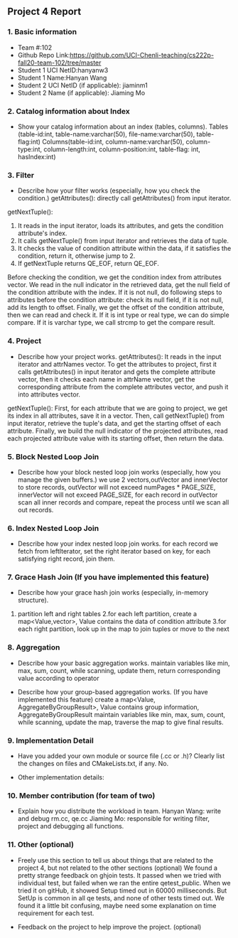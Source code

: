 ## Project 4 Report


### 1. Basic information
 - Team #:102
 - Github Repo Link:https://github.com/UCI-Chenli-teaching/cs222p-fall20-team-102/tree/master
 - Student 1 UCI NetID:hanyanw3
 - Student 1 Name:Hanyan Wang
 - Student 2 UCI NetID (if applicable): jiaminm1
 - Student 2 Name (if applicable): Jiaming Mo


### 2. Catalog information about Index
- Show your catalog information about an index (tables, columns). 
Tables (table-id:int, table-name:varchar(50), file-name:varchar(50), table-flag:int)
Columns(table-id:int, column-name:varchar(50), column-type:int, column-length:int, column-position:int, table-flag: int, hasIndex:int)


### 3. Filter
- Describe how your filter works (especially, how you check the condition.)
getAttributes(): directly call getAttributes() from input iterator.

getNextTuple():
1. It reads in the input iterator, loads its attributes, and gets the condition attribute's index.
2. It calls getNextTuple() from input iterator and retrieves the data of tuple.
3. It checks the value of condition attribute within the data, if it satisfies the condition, return it, otherwise jump to 2.
4. If getNextTuple returns QE_EOF, return QE_EOF.

Before checking the condition, we get the condition index from attributes vector. We read in the null indicator in the retrieved data,
get the null field of the condition attribute with the index. If it is not null, do following steps to attributes before the condition
attribute: check its null field, if it is not null, add its length to offset. Finally, we get the offset of the condition attribute,
then we can read and check it. If it is int type or real type, we can do simple compare. If it is varchar type, we call strcmp to get
the compare result.

### 4. Project
- Describe how your project works.
getAttributes(): It reads in the input iterator and attrNames vector. To get the attributes to project, first it calls getAttributes() in
input iterator and gets the complete attribute vector, then it checks each name in attrName vector, get the corresponding
attribute from the complete attributes vector, and push it into attributes vector.

getNextTuple(): First, for each attribute that we are going to project, we get its index in all attributes, save it in a vector. Then, call
getNextTuple() from input iterator, retrieve the tuple's data, and get the starting offset of each attribute. Finally, we build the null
indicator of the projected attributes, read each projected attribute value with its starting offset, then return the data.


### 5. Block Nested Loop Join
- Describe how your block nested loop join works (especially, how you manage the given buffers.)
we use 2 vectors,outVector and innerVector to store records, outVector will not exceed
numPages * PAGE_SIZE, innerVector will not exceed PAGE_SIZE, for each record in outVector
scan all inner records and compare, repeat the process until we scan all out records.

### 6. Index Nested Loop Join
- Describe how your index nested loop join works. 
for each record we fetch from leftIterator, set the right iterator based on key,
for each satisfying right record, join them.

### 7. Grace Hash Join (If you have implemented this feature)
- Describe how your grace hash join works (especially, in-memory structure).
1. partition left and right tables 
2.for each left partition, create a map<Value,vector<Tuple>>, Value contains the data
of condition attribute
3.for each right partition, look up in the map to join tuples or move to the next

### 8. Aggregation
- Describe how your basic aggregation works.
maintain variables like min, max, sum, count, while scanning, update them,
return corresponding value according to operator

- Describe how your group-based aggregation works. (If you have implemented this feature)
create a map<Value, AggregateByGroupResult>, Value contains group information, 
AggregateByGroupResult maintain variables like min, max, sum, count, 
while scanning, update the map, traverse the map to give final results.

### 9. Implementation Detail
- Have you added your own module or source file (.cc or .h)? 
  Clearly list the changes on files and CMakeLists.txt, if any.
No.


- Other implementation details:



### 10. Member contribution (for team of two)
- Explain how you distribute the workload in team.
Hanyan Wang: write and debug rm.cc, qe.cc
Jiaming Mo: responsible for writing filter, project and debugging all functions.

### 11. Other (optional)
- Freely use this section to tell us about things that are related to the project 4, but not related to the other sections (optional)
We found a pretty strange feedback on ghjoin tests. It passed when we tried with individual test, but failed when we ran the entire qetest_public.
When we tried it on gitHub, it showed Setup timed out in 60000 milliseconds. But SetUp is common in all qe tests, and none of other tests timed out.
We found it a little bit confusing, maybe need some explanation on time requirement for each test.


- Feedback on the project to help improve the project. (optional)
